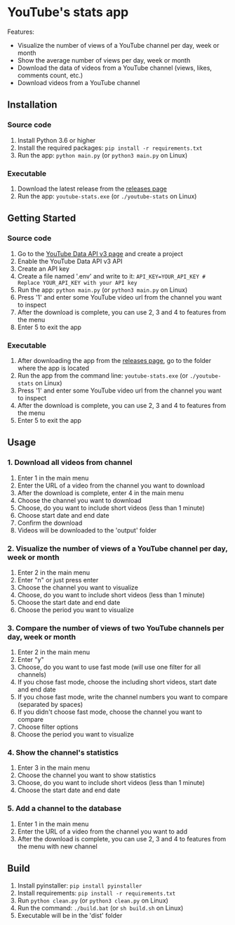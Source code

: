 # YouTube's stats app #

Features:

- Visualize the number of views of a YouTube channel per day, week or month
- Show the average number of views per day, week or month
- Download the data of videos from a YouTube channel (views, likes, comments count, etc.)
- Download videos from a YouTube channel

## Installation ##

### Source code ###

1. Install Python 3.6 or higher
2. Install the required packages: `pip install -r requirements.txt`
3. Run the app: `python main.py` (or `python3 main.py` on Linux)

### Executable ###

1. Download the latest release from the [releases page](https://github.com/STmihan/youtube-stats/releases)
2. Run the app: `youtube-stats.exe` (or `./youtube-stats` on Linux)

## Getting Started ##

### Source code ###
1. Go to the [YouTube Data API v3 page](https://console.developers.google.com/apis/api/youtube.googleapis.com/overview)
   and create a project
2. Enable the YouTube Data API v3 API
3. Create an API key
4. Create a file named '.env' and write to it: ```API_KEY=YOUR_API_KEY # Replace YOUR_API_KEY with your API key```
5. Run the app: `python main.py` (or `python3 main.py` on Linux)
6. Press '1' and enter some YouTube video url from the channel you want to inspect
7. After the download is complete, you can use 2, 3 and 4 to features from the menu
8. Enter 5 to exit the app

### Executable ###
1. After downloading the app from the [releases page](https://github.com/STmihan/youtube-stats/releases), go to the folder where the app is located
2. Run the app from the command line: `youtube-stats.exe` (or `./youtube-stats` on Linux)
3. Press '1' and enter some YouTube video url from the channel you want to inspect
4. After the download is complete, you can use 2, 3 and 4 to features from the menu
5. Enter 5 to exit the app

## Usage ##

### 1. Download all videos from channel ###

1. Enter 1 in the main menu
2. Enter the URL of a video from the channel you want to download
3. After the download is complete, enter 4 in the main menu
4. Choose the channel you want to download
5. Choose, do you want to include short videos (less than 1 minute)
6. Choose start date and end date
7. Confirm the download
8. Videos will be downloaded to the 'output' folder

### 2. Visualize the number of views of a YouTube channel per day, week or month ###

1. Enter 2 in the main menu
2. Enter "n" or just press enter
3. Choose the channel you want to visualize
4. Choose, do you want to include short videos (less than 1 minute)
5. Choose the start date and end date
6. Choose the period you want to visualize 

### 3. Compare the number of views of two YouTube channels per day, week or month ###

1. Enter 2 in the main menu
2. Enter "y"
3. Choose, do you want to use fast mode (will use one filter for all channels)
4. If you chose fast mode, choose the including short videos, start date and end date
5. If you chose fast mode, write the channel numbers you want to compare (separated by spaces)
6. If you didn't choose fast mode, choose the channel you want to compare
7. Choose filter options
8. Choose the period you want to visualize

### 4. Show the channel's statistics ###

1. Enter 3 in the main menu
2. Choose the channel you want to show statistics
3. Choose, do you want to include short videos (less than 1 minute)
4. Choose the start date and end date

### 5. Add a channel to the database ###

1. Enter 1 in the main menu
2. Enter the URL of a video from the channel you want to add
3. After the download is complete, you can use 2, 3 and 4 to features from the menu with new channel

## Build ##
1. Install pyinstaller: `pip install pyinstaller`
2. Install requirements: `pip install -r requirements.txt`
3. Run `python clean.py` (or `python3 clean.py` on Linux)
4. Run the command: `./build.bat` (or `sh build.sh` on Linux)
5. Executable will be in the 'dist' folder